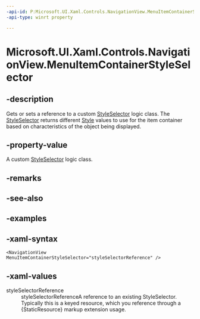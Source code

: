 ```yaml
---
-api-id: P:Microsoft.UI.Xaml.Controls.NavigationView.MenuItemContainerStyleSelector
-api-type: winrt property

---
```

<!-- Property syntax.
public StyleSelector MenuItemContainerStyleSelector { get;  set; }
-->

# Microsoft.UI.Xaml.Controls.NavigationView.MenuItemContainerStyleSelector


## -description

Gets or sets a reference to a custom [StyleSelector](styleselector.md) logic class. The [StyleSelector](styleselector.md) returns different [Style](../windows.ui.xaml/style.md) values to use for the item container based on characteristics of the object being displayed.


## -property-value

A custom [StyleSelector](styleselector.md) logic class.


## -remarks


## -see-also


## -examples


## -xaml-syntax

```xaml
<NavigationView MenuItemContainerStyleSelector="styleSelectorReference" />
```


## -xaml-values

<dl><dt>styleSelectorReference</dt><dd>styleSelectorReferenceA reference to an existing StyleSelector. Typically this is a keyed resource, which you reference through a {StaticResource} markup extension usage.</dd>
</dl>


